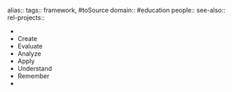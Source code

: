 alias::
tags:: framework, #toSource
domain:: #education
people::
see-also::
rel-projects::

-
- Create
- Evaluate
- Analyze
- Apply
- Understand
- Remember
-
